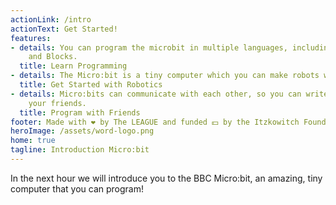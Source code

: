 ```yaml
---
actionLink: /intro
actionText: Get Started!
features:
- details: You can program the microbit in multiple languages, including Python, Javascript
    and Blocks.
  title: Learn Programming
- details: The Micro:bit is a tiny computer which you can make robots with.
  title: Get Started with Robotics
- details: Micro:bits can communicate with each other, so you can write programs with
    your friends.
  title: Program with Friends
footer: Made with ❤️ by The LEAGUE and funded 💵 by the Itzkowitch Foundation. 
heroImage: /assets/word-logo.png
home: true
tagline: Introduction Micro:bit
---
```


In the next hour we will introduce you to the BBC Micro:bit, an amazing, tiny computer that you can program!